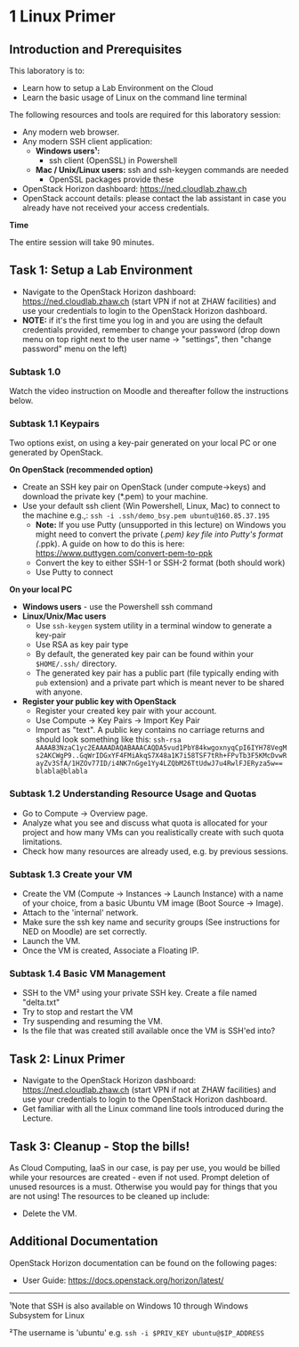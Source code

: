 # 1 Linux Primer

## Introduction and Prerequisites

This laboratory is to:

- Learn how to setup a Lab Environment on the Cloud
- Learn the basic usage of Linux on the command line terminal

The following resources and tools are required for this laboratory session:

- Any modern web browser.
- Any modern SSH client application:
  - **Windows users¹:**
    - ssh client (OpenSSL) in Powershell
  - **Mac / Unix/Linux users:** ssh and ssh-keygen commands are needed
    - OpenSSL packages provide these
- OpenStack Horizon dashboard: <https://ned.cloudlab.zhaw.ch>
- OpenStack account details: please contact the lab assistant in case you already have not received your access credentials.

**Time**

The entire session will take 90 minutes.

## Task 1: Setup a Lab Environment

- Navigate to the OpenStack Horizon dashboard: <https://ned.cloudlab.zhaw.ch> (start VPN if not at ZHAW facilities) and use your credentials to login to the OpenStack Horizon dashboard.
- **NOTE:** if it's the first time you log in and you are using the default credentials provided, remember to change your password (drop down menu on top right next to the user name -> "settings", then "change password" menu on the left)

### Subtask 1.0

Watch the video instruction on Moodle and thereafter follow the instructions below.

### Subtask 1.1 Keypairs

Two options exist, on using a key-pair generated on your local PC or one generated by OpenStack.

**On OpenStack (recommended option)**

- Create an SSH key pair on OpenStack (under compute->keys) and download the private key (\*.pem) to your machine.
- Use your default ssh client (Win Powershell, Linux, Mac) to connect to the machine e.g.,:
  `ssh -i .ssh/demo_bsy.pem ubuntu@160.85.37.195`
  - **Note:** If you use Putty (unsupported in this lecture) on Windows you might need to convert the private (_.pem) key file into Putty's format (_.ppk). A guide on how to do this is here: <https://www.puttygen.com/convert-pem-to-ppk>
  - Convert the key to either SSH-1 or SSH-2 format (both should work)
  - Use Putty to connect

**On your local PC**

- **Windows users** - use the Powershell ssh command
- **Linux/Unix/Mac users**
  - Use `ssh-keygen` system utility in a terminal window to generate a key-pair
  - Use RSA as key pair type
  - By default, the generated key pair can be found within your `$HOME/.ssh/` directory.
  - The generated key pair has a public part (file typically ending with `pub` extension) and a private part which is meant never to be shared with anyone.
- **Register your public key with OpenStack**
  - Register your created key pair with your account.
  - Use Compute → Key Pairs → Import Key Pair
  - Import as "text". A public key contains no carriage returns and should look something like this:
    `ssh-rsa AAAAB3NzaC1yc2EAAAADAQABAAACAQDA5vud1PbY84kwgoxnyqCpI6IYH78VegMs2AKCWgP9..GqWrIDGxYF4FMiAkqS7X48a1K7i58TSF7tRh+FPvTb3F5KMcDvwRayZv3SfA/1HZOv77ID/i4NK7nGge1Yy4LZQbM26TtUdwJ7u4RwlFJERyza5w== blabla@blabla`

### Subtask 1.2 Understanding Resource Usage and Quotas

- Go to Compute → Overview page.
- Analyze what you see and discuss what quota is allocated for your project and how many VMs can you realistically create with such quota limitations.
- Check how many resources are already used, e.g. by previous sessions.

### Subtask 1.3 Create your VM

- Create the VM (Compute → Instances → Launch Instance) with a name of your choice, from a basic Ubuntu VM image (Boot Source → Image).
- Attach to the 'internal' network.
- Make sure the ssh key name and security groups (See instructions for NED on Moodle) are set correctly.
- Launch the VM.
- Once the VM is created, Associate a Floating IP.

### Subtask 1.4 Basic VM Management

- SSH to the VM² using your private SSH key. Create a file named "delta.txt"
- Try to stop and restart the VM
- Try suspending and resuming the VM.
- Is the file that was created still available once the VM is SSH'ed into?

## Task 2: Linux Primer

- Navigate to the OpenStack Horizon dashboard: <https://ned.cloudlab.zhaw.ch> (start VPN if not at ZHAW facilities) and use your credentials to login to the OpenStack Horizon dashboard.
- Get familiar with all the Linux command line tools introduced during the Lecture.

## Task 3: Cleanup - Stop the bills!

As Cloud Computing, IaaS in our case, is pay per use, you would be billed while your resources are created - even if not used. Prompt deletion of unused resources is a must. Otherwise you would pay for things that you are not using! The resources to be cleaned up include:

- Delete the VM.

## Additional Documentation

OpenStack Horizon documentation can be found on the following pages:

- User Guide: <https://docs.openstack.org/horizon/latest/>

---

¹Note that SSH is also available on Windows 10 through Windows Subsystem for Linux

²The username is 'ubuntu' e.g. `ssh -i $PRIV_KEY ubuntu@$IP_ADDRESS`
